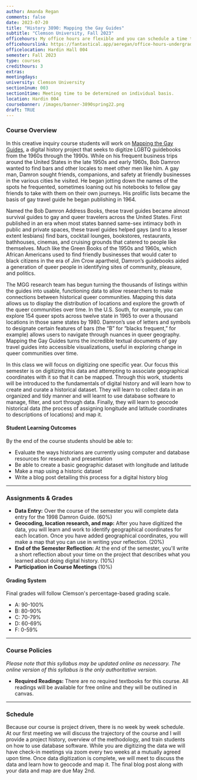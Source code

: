 ```yaml
---
author: Amanda Regan
comments: false
date: 2023-07-20
title: "History 3890: Mapping the Gay Guides"
subtitle: "Clemson University, Fall 2023"
officehours: My office hours are flexible and you can schedule a time to meet with me.
officehourslink: https://fantastical.app/aeregan/office-hours-undergraduates
officelocation: Hardin Hall 004
semester: Fall 2023
type: courses
credithours: 3
extras:
meetingdays:
university: Clemson University
section1num: 003
section1time: Meeting time to be determined on individual basis.
location: Hardin 004
coursebanner: /images/banner-3890spring22.png
draft: TRUE
---
```

### Course Overview
In this creative inquiry course students will work on [Mapping the Gay Guides](http://www.mappingthegayguides.org), a digital history project that seeks to digitize LGBTQ guidebooks from the 1960s through the 1990s. While on his frequent business trips around the United States in the late 1950s and early 1960s, Bob Damron wanted to find bars and other locales to meet other men like him. A gay man, Damron sought friends, companions, and safety at friendly businesses in the various cities he visited. He began jotting down the names of the spots he frequented, sometimes loaning out his notebooks to fellow gay friends to take with them on their own journeys. His prolific lists became the basis of gay travel guide he began publishing in 1964.

Named the Bob Damron Address Books, these travel guides became almost survival guides to gay and queer travelers across the United States. First published in an era when most states banned same-sex intimacy both in public and private spaces, these travel guides helped gays (and to a lesser extent lesbians) find bars, cocktail lounges, bookstores, restaurants, bathhouses, cinemas, and cruising grounds that catered to people like themselves. Much like the Green Books of the 1950s and 1960s, which African Americans used to find friendly businesses that would cater to black citizens in the era of Jim Crow apartheid, Damron’s guidebooks aided a generation of queer people in identifying sites of community, pleasure, and politics.

The MGG research team has begun turning the thousands of listings within the guides into usable, functioning data to allow researchers to make connections between historical queer communities. Mapping this data allows us to display the distribution of locations and explore the growth of the queer communities over time. In the U.S. South, for example, you can explore 154 queer spots across twelve state in 1965 to over a thousand locations in those same states by 1980. Damron’s use of letters and symbols to designate certain features of bars (the “B” for “blacks frequent,” for example) allows users to navigate through nuances in queer geography. Mapping the Gay Guides turns the incredible textual documents of gay travel guides into accessible visualizations, useful in exploring change in queer communities over time.

In this class we will focus on digitizing one specific year.  Our focus this semester is on digitizing this data and attempting to associate geographical coordinates with it so that it can be mapped. Through this work, students will be introduced to the fundamentals of digital history and will learn how to create and curate a historical dataset. They will learn to collect data in an organized and tidy manner and will learnt to use database software to manage, filter, and sort through data. Finally, they will learn to geocode historical data (the process of assigning longitude and latitude coordinates to descriptions of locations) and map it.

#### Student Learning Outcomes
By the end of the course students should be able to:
* Evaluate the ways historians are currently using computer and database resources for research and presentation
* Be able to create a basic geographic dataset with longitude and latitude
* Make a map using a historic dataset
* Write a blog post detailing this process for a digital history blog

---

### Assignments & Grades

* **Data Entry:** Over the course of the semester you will complete data entry for the 1998 Damron Guide. (60%)
* **Geocoding, location research, and map:** After you have digitized the data, you will learn and work to identify geographical coordinates for each location. Once you have added geographical coordinates, you will make a map that you can use in writing your reflection. (20%)
* **End of the Semester Reflection:** At the end of the semester, you'll write a short reflection about your time on the project that describes what you learned about doing digital history. (10%)
* **Participation in Course Meetings** (10%)

#### Grading System
Final grades will follow Clemson's percentage-based grading scale.

* A: 90-100%
* B: 80-90%
* C: 70-79%
* D: 60-69%
* F: 0-59%

---

### Course Policies
_Please note that this syllabus may be updated online as necessary. The online version of this syllabus is the only authoritative version._

* **Required Readings:** There are no required textbooks for this course. All readings will be available for free online and they will be outlined in canvas.


---

### Schedule

Because our course is project driven, there is no week by week schedule. At our first meeting we will discuss the trajectory of the course and I will provide a project history, overview of the methodology, and train students on how to use database software. While you are digitizing the data we will have check-in meetings via zoom every two weeks at a mutually agreed upon time. Once data digitization is complete, we will meet to discuss the data and learn how to geocode and map it. The final blog post along with your data and map are due May 2nd.
